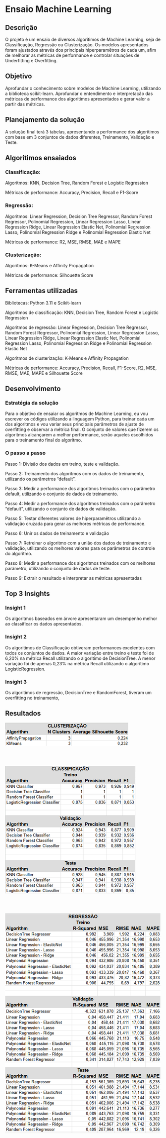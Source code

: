 # Ensaio Machine Learning


## Descrição

O projeto é um ensaio de diversos algoritimos de Machine Learning, seja de Classificação, Regressão ou Clusterização. Os modelos apresentados foram ajustados através dos principais hiperparamêtros de cada um, afim de melhorar as métricas de performance
e controlar situações de Underfitting e Overfitting. 

## Objetivo

Aprofundar o conhecimento sobre modelos de Machine Learning, utilizando a biblioteca scikit-learn. Aprofundar o entendimento e interpretação das métricas de performance dos algoritimos apresentados e gerar valor a partir das métricas.

## Planejamento da solução

A solução final terá 3 tabelas, apresentando a performance dos algoritimos com base em 3 conjuntos de dados diferentes, Treinamento, Validação e Teste.

## Algoritimos ensaiados

### Classificação:
Algoritmos: KNN, Decision Tree, Random Forest e Logistic Regression

Métricas de performance: Accuracy, Precision, Recall e F1-Score

### Regressão:
Algoritmos: Linear Regression, Decision Tree Regressor, Random Forest Regressor, Polinomial Regression, Linear Regression Lasso, Linear Regression Ridge, Linear Regression Elastic Net, Polinomial Regression Lasso, Polinomial Regression Ridge e Polinomial Regression Elastic Net

Métricas de performance: R2, MSE, RMSE, MAE e MAPE

### Clusterização:
Algoritmos: K-Means e Affinity Propagation

Métricas de performance: Silhouette Score

## Ferramentas utilizadas

Bibliotecas: Python 3.11 e Scikit-learn

Algoritmos de classificação: KNN, Decision Tree, Random Forest e Logistic Regression

Algoritmos de regressão: Linear Regression, Decision Tree Regressor, Random Forest Regressor, Polinomial Regression, Linear Regression Lasso, Linear Regression Ridge, Linear Regression Elastic Net, Polinomial Regression Lasso, Polinomial Regression Ridge e Polinomial Regression Elastic Net

Algoritmos de clusterização: K-Means e Affinity Propagation

Métricas de performance: Accuracy, Precision, Recall, F1-Score, R2, MSE, RMSE, MAE, MAPE e Silhouette Score

## Desenvolvimento
### Estratégia da solução
Para o objetivo de ensaiar os algoritmos de Machine Learning, eu vou escrever os códigos utilizando a linguagem Python, para treinar cada um dos algoritmos e vou variar seus principais parâmetros de ajuste de overfitting e observar a métrica final. O conjunto de valores que fizerem os algoritmos alcançarem a melhor performance, serão aqueles escolhidos para o treinamento final do algoritmo.

### O passo a passo
Passo 1: Divisão dos dados em treino, teste e validação.

Passo 2: Treinamento dos algoritmos com os dados de treinamento, utilizando os parâmetros “default”.

Passo 3: Medir a performance dos algoritmos treinados com o parâmetro default, utilizando o conjunto de dados de treinamento.

Passo 4: Medir a performance dos algoritmos treinados com o parâmetro “default”, utilizando o conjunto de dados de validação.

Passo 5: Testar diferentes valores de hiperparamêtros utilizando a validação cruzada para gerar as melhores métricas de performance.

Passo 6: Unir os dados de treinamento e validação

Passo 7: Retreinar o algoritmo com a união dos dados de treinamento e validação, utilizando os melhores valores para os parâmetros de controle do algoritmo.

Passo 8: Medir a performance dos algoritmos treinados com os melhores parâmetro, utilizando o conjunto de dados de teste.

Passo 9: Extrair o resultado e interpretar as métricas apresentadas

## Top 3 Insights

### Insight 1
Os algoritmos baseados em árvore apresentaram um desempenho melhor ao classificar os dados apresentados.

### Insight 2
Os algoritimos de Classificação obtiveram performances excelentes com todos os conjuntos de dados. A maior variação entre treino e teste foi de 6,20% na métrica Recall utilizando o algoritimo de DecisionTree. A menor variação foi de apenas 0,23% na métrica Recall utilizando o algoritimo LogisticRegression.

### Insight 3
Os algoritimos de regressão, DecisionTree e RandomForest, tiveram um overfitting no treinamento, 

## Resultados

![Clusterização](https://github.com/leprado06/FundML/blob/master/notebook/Clusterizacao/metrics_clus.png)

<br><br>

![Classificação](https://github.com/leprado06/FundML/blob/master/notebook/Classificacao/metrics_clas.png)

<br><br>

![Regressão](https://github.com/leprado06/FundML/blob/master/notebook/Regressao/metrics_reg.png)



